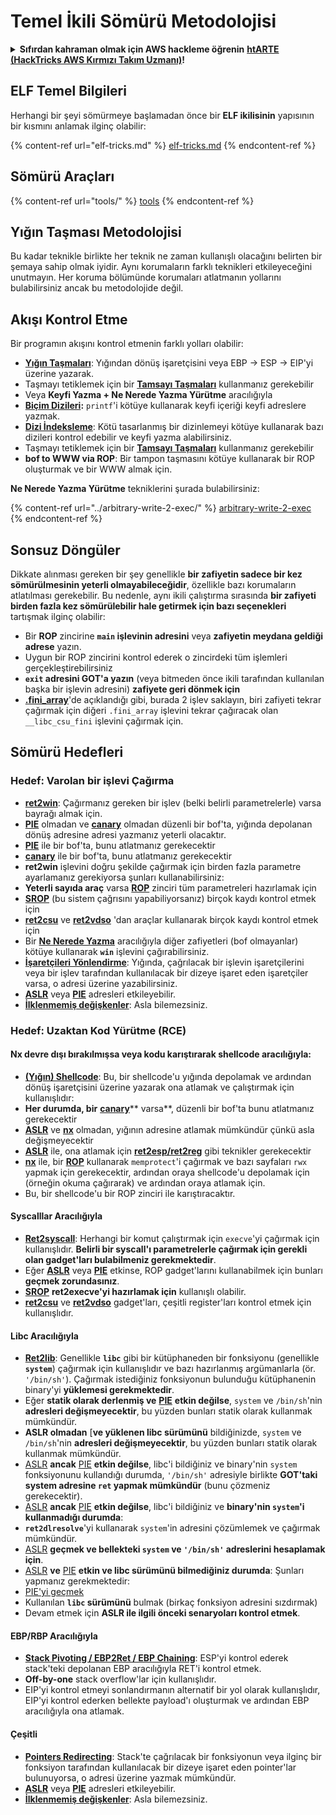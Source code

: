 # Temel İkili Sömürü Metodolojisi

<details>

<summary><strong>Sıfırdan kahraman olmak için AWS hackleme öğrenin</strong> <a href="https://training.hacktricks.xyz/courses/arte"><strong>htARTE (HackTricks AWS Kırmızı Takım Uzmanı)</strong></a><strong>!</strong></summary>

HackTricks'i desteklemenin diğer yolları:

* **Şirketinizi HackTricks'te reklamınızı görmek istiyorsanız** veya **HackTricks'i PDF olarak indirmek istiyorsanız** [**ABONELİK PLANLARI**](https://github.com/sponsors/carlospolop)'na göz atın!
* [**Resmi PEASS & HackTricks ürünleri**](https://peass.creator-spring.com)'ni edinin
* [**PEASS Ailesi'ni**](https://opensea.io/collection/the-peass-family) keşfedin, özel [**NFT'lerimiz**](https://opensea.io/collection/the-peass-family) koleksiyonumuz
* **Katılın** 💬 [**Discord grubuna**](https://discord.gg/hRep4RUj7f) veya [**telegram grubuna**](https://t.me/peass) veya bizi **Twitter** 🐦 [**@hacktricks\_live**](https://twitter.com/hacktricks\_live)**'da takip edin.**
* **Hacking püf noktalarınızı göndererek HackTricks ve HackTricks Cloud github depolarına PR göndererek paylaşın.**

</details>

## ELF Temel Bilgileri

Herhangi bir şeyi sömürmeye başlamadan önce bir **ELF ikilisinin** yapısının bir kısmını anlamak ilginç olabilir:

{% content-ref url="elf-tricks.md" %}
[elf-tricks.md](elf-tricks.md)
{% endcontent-ref %}

## Sömürü Araçları

{% content-ref url="tools/" %}
[tools](tools/)
{% endcontent-ref %}

## Yığın Taşması Metodolojisi

Bu kadar teknikle birlikte her teknik ne zaman kullanışlı olacağını belirten bir şemaya sahip olmak iyidir. Aynı korumaların farklı teknikleri etkileyeceğini unutmayın. Her koruma bölümünde korumaları atlatmanın yollarını bulabilirsiniz ancak bu metodolojide değil.

## Akışı Kontrol Etme

Bir programın akışını kontrol etmenin farklı yolları olabilir:

* [**Yığın Taşmaları**](../stack-overflow/): Yığından dönüş işaretçisini veya EBP -> ESP -> EIP'yi üzerine yazarak.
* Taşmayı tetiklemek için bir [**Tamsayı Taşmaları**](../integer-overflow.md) kullanmanız gerekebilir
* Veya **Keyfi Yazma + Ne Nerede Yazma Yürütme** aracılığıyla
* [**Biçim Dizileri**](../format-strings/)**:** `printf`'i kötüye kullanarak keyfi içeriği keyfi adreslere yazmak.
* [**Dizi İndeksleme**](../array-indexing.md): Kötü tasarlanmış bir dizinlemeyi kötüye kullanarak bazı dizileri kontrol edebilir ve keyfi yazma alabilirsiniz.
* Taşmayı tetiklemek için bir [**Tamsayı Taşmaları**](../integer-overflow.md) kullanmanız gerekebilir
* **bof to WWW via ROP**: Bir tampon taşmasını kötüye kullanarak bir ROP oluşturmak ve bir WWW almak için.

**Ne Nerede Yazma Yürütme** tekniklerini şurada bulabilirsiniz:

{% content-ref url="../arbitrary-write-2-exec/" %}
[arbitrary-write-2-exec](../arbitrary-write-2-exec/)
{% endcontent-ref %}

## Sonsuz Döngüler

Dikkate alınması gereken bir şey genellikle **bir zafiyetin sadece bir kez sömürülmesinin yeterli olmayabileceğidir**, özellikle bazı korumaların atlatılması gerekebilir. Bu nedenle, aynı ikili çalıştırma sırasında **bir zafiyeti birden fazla kez sömürülebilir hale getirmek için bazı seçenekleri** tartışmak ilginç olabilir:

* Bir **ROP** zincirine **`main` işlevinin adresini** veya **zafiyetin meydana geldiği adrese** yazın.
* Uygun bir ROP zincirini kontrol ederek o zincirdeki tüm işlemleri gerçekleştirebilirsiniz
* **`exit` adresini GOT'a yazın** (veya bitmeden önce ikili tarafından kullanılan başka bir işlevin adresini) **zafiyete geri dönmek için**
* [**.fini\_array**](../arbitrary-write-2-exec/www2exec-.dtors-and-.fini\_array.md#eternal-loop)'de açıklandığı gibi, burada 2 işlev saklayın, biri zafiyeti tekrar çağırmak için diğeri `.fini_array` işlevini tekrar çağıracak olan `__libc_csu_fini` işlevini çağırmak için.

## Sömürü Hedefleri

### Hedef: Varolan bir işlevi Çağırma

* [**ret2win**](./#ret2win): Çağırmanız gereken bir işlev (belki belirli parametrelerle) varsa bayrağı almak için.
* [**PIE**](../common-binary-protections-and-bypasses/pie/) olmadan ve [**canary**](../common-binary-protections-and-bypasses/stack-canaries/) olmadan düzenli bir bof'ta, yığında depolanan dönüş adresine adresi yazmanız yeterli olacaktır.
* [**PIE**](../common-binary-protections-and-bypasses/pie/) ile bir bof'ta, bunu atlatmanız gerekecektir
* [**canary**](../common-binary-protections-and-bypasses/stack-canaries/) ile bir bof'ta, bunu atlatmanız gerekecektir
* **ret2win** işlevini doğru şekilde çağırmak için birden fazla parametre ayarlamanız gerekiyorsa şunları kullanabilirsiniz:
* **Yeterli sayıda araç** varsa [**ROP**](./#rop-and-ret2...-techniques) zinciri tüm parametreleri hazırlamak için
* [**SROP**](../rop-return-oriented-programing/srop-sigreturn-oriented-programming.md) (bu sistem çağrısını yapabiliyorsanız) birçok kaydı kontrol etmek için
* [**ret2csu**](../rop-return-oriented-programing/ret2csu.md) ve [**ret2vdso**](../rop-return-oriented-programing/ret2vdso.md) 'dan araçlar kullanarak birçok kaydı kontrol etmek için
* Bir [**Ne Nerede Yazma**](../arbitrary-write-2-exec/) aracılığıyla diğer zafiyetleri (bof olmayanlar) kötüye kullanarak **`win`** işlevini çağırabilirsiniz.
* [**İşaretçileri Yönlendirme**](../stack-overflow/pointer-redirecting.md): Yığında, çağrılacak bir işlevin işaretçilerini veya bir işlev tarafından kullanılacak bir dizeye işaret eden işaretçiler varsa, o adresi üzerine yazabilirsiniz.
* [**ASLR**](../common-binary-protections-and-bypasses/aslr/) veya [**PIE**](../common-binary-protections-and-bypasses/pie/) adresleri etkileyebilir.
* [**İlklenmemiş değişkenler**](../stack-overflow/uninitialized-variables.md): Asla bilemezsiniz.

### Hedef: Uzaktan Kod Yürütme (RCE)

#### Nx devre dışı bırakılmışsa veya kodu karıştırarak shellcode aracılığıyla:

* [**(Yığın) Shellcode**](./#stack-shellcode): Bu, bir shellcode'u yığında depolamak ve ardından dönüş işaretçisini üzerine yazarak ona atlamak ve çalıştırmak için kullanışlıdır:
* **Her durumda, bir** [**canary**](../common-binary-protections-and-bypasses/stack-canaries/)** varsa**, düzenli bir bof'ta bunu atlatmanız gerekecektir
* [**ASLR**](../common-binary-protections-and-bypasses/aslr/) ve [**nx**](../common-binary-protections-and-bypasses/no-exec-nx.md) olmadan, yığının adresine atlamak mümkündür çünkü asla değişmeyecektir
* [**ASLR**](../common-binary-protections-and-bypasses/aslr/) ile, ona atlamak için [**ret2esp/ret2reg**](../rop-return-oriented-programing/ret2esp-ret2reg.md) gibi teknikler gerekecektir
* [**nx**](../common-binary-protections-and-bypasses/no-exec-nx.md) ile, bir [**ROP**](../rop-return-oriented-programing/) kullanarak `memprotect`'i çağırmak ve bazı sayfaları `rwx` yapmak için gerekecektir, ardından oraya shellcode'u depolamak için (örneğin okuma çağırarak) ve ardından oraya atlamak için.
* Bu, bir shellcode'u bir ROP zinciri ile karıştıracaktır.
#### Syscalllar Aracılığıyla

* [**Ret2syscall**](../rop-return-oriented-programing/rop-syscall-execv/): Herhangi bir komut çalıştırmak için `execve`'yi çağırmak için kullanışlıdır. **Belirli bir syscall'ı parametrelerle çağırmak için gerekli olan gadget'ları bulabilmeniz gerekmektedir**.
* Eğer [**ASLR**](../common-binary-protections-and-bypasses/aslr/) veya [**PIE**](../common-binary-protections-and-bypasses/pie/) etkinse, ROP gadget'larını kullanabilmek için bunları **geçmek zorundasınız**.
* [**SROP**](../rop-return-oriented-programing/srop-sigreturn-oriented-programming.md) **ret2execve'yi hazırlamak için** kullanışlı olabilir.
* [**ret2csu**](../rop-return-oriented-programing/ret2csu.md) ve [**ret2vdso**](../rop-return-oriented-programing/ret2vdso.md) gadget'ları, çeşitli register'ları kontrol etmek için kullanışlıdır.

#### Libc Aracılığıyla

* [**Ret2lib**](../rop-return-oriented-programing/ret2lib/): Genellikle **`libc`** gibi bir kütüphaneden bir fonksiyonu (genellikle **`system`**) çağırmak için kullanışlıdır ve bazı hazırlanmış argümanlarla (ör. `'/bin/sh'`). Çağırmak istediğiniz fonksiyonun bulunduğu kütüphanenin binary'yi **yüklemesi gerekmektedir**.
* Eğer **statik olarak derlenmiş ve** [**PIE**](../common-binary-protections-and-bypasses/pie/) **etkin değilse**, `system` ve `/bin/sh`'nin **adresleri değişmeyecektir**, bu yüzden bunları statik olarak kullanmak mümkündür.
* **ASLR olmadan** [**ve yüklenen libc sürümünü** bildiğinizde, `system` ve `/bin/sh`'nin **adresleri değişmeyecektir**, bu yüzden bunları statik olarak kullanmak mümkündür.
* [ASLR](../common-binary-protections-and-bypasses/aslr/) **ancak** [PIE](../common-binary-protections-and-bypasses/pie/) **etkin değilse**, libc'i bildiğiniz ve binary'nin `system` fonksiyonunu kullandığı durumda, `'/bin/sh'` adresiyle birlikte **GOT'taki system adresine `ret` yapmak mümkündür** (bunu çözmeniz gerekecektir).
* [ASLR](../common-binary-protections-and-bypasses/aslr/) **ancak** [PIE](../common-binary-protections-and-bypasses/pie/) **etkin değilse**, libc'i bildiğiniz ve **binary'nin `system`'i kullanmadığı durumda**:
* **`ret2dlresolve`**'yi kullanarak `system`'in adresini çözümlemek ve çağırmak mümkündür.
* [ASLR](../common-binary-protections-and-bypasses/aslr/) **geçmek ve bellekteki `system` ve `'/bin/sh'` adreslerini hesaplamak için**.
* [ASLR](../common-binary-protections-and-bypasses/aslr/) **ve** [PIE](../common-binary-protections-and-bypasses/pie/) **etkin ve libc sürümünü bilmediğiniz durumda**: Şunları yapmanız gerekmektedir:
* [PIE'yi geçmek](../common-binary-protections-and-bypasses/pie/)
* Kullanılan **`libc` sürümünü** bulmak (birkaç fonksiyon adresini sızdırmak)
* Devam etmek için **ASLR ile ilgili önceki senaryoları kontrol etmek**.

#### EBP/RBP Aracılığıyla

* [**Stack Pivoting / EBP2Ret / EBP Chaining**](../stack-overflow/stack-pivoting-ebp2ret-ebp-chaining.md): ESP'yi kontrol ederek stack'teki depolanan EBP aracılığıyla RET'i kontrol etmek.
* **Off-by-one** stack overflow'lar için kullanışlıdır.
* EIP'yi kontrol etmeyi sonlandırmanın alternatif bir yol olarak kullanışlıdır, EIP'yi kontrol ederken bellekte payload'ı oluşturmak ve ardından EBP aracılığıyla ona atlamak.

#### Çeşitli

* [**Pointers Redirecting**](../stack-overflow/pointer-redirecting.md): Stack'te çağrılacak bir fonksiyonun veya ilginç bir fonksiyon tarafından kullanılacak bir dizeye işaret eden pointer'lar bulunuyorsa, o adresi üzerine yazmak mümkündür.
* [**ASLR**](../common-binary-protections-and-bypasses/aslr/) veya [**PIE**](../common-binary-protections-and-bypasses/pie/) adresleri etkileyebilir.
* [**İlklenmemiş değişkenler**](../stack-overflow/uninitialized-variables.md): Asla bilemezsiniz.
